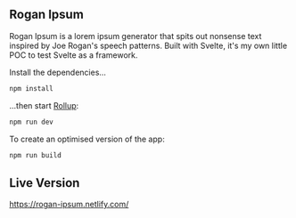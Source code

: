 ## Rogan Ipsum

Rogan Ipsum is a lorem ipsum generator that spits out nonsense text inspired by Joe Rogan's speech patterns. Built with Svelte, it's my own little POC to test Svelte as a framework.

Install the dependencies...

```bash
npm install
```

...then start [Rollup](https://rollupjs.org):

```bash
npm run dev
```

To create an optimised version of the app:

```bash
npm run build
```

## Live Version

https://rogan-ipsum.netlify.com/
